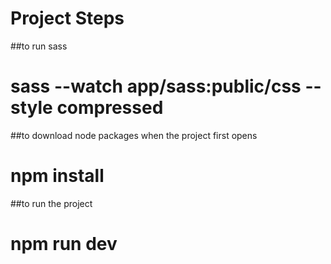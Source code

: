 # Project Steps 


##to run sass

# sass --watch app/sass:public/css --style compressed

##to download node packages when the project first opens

# npm install

##to run the project  
# npm run dev

